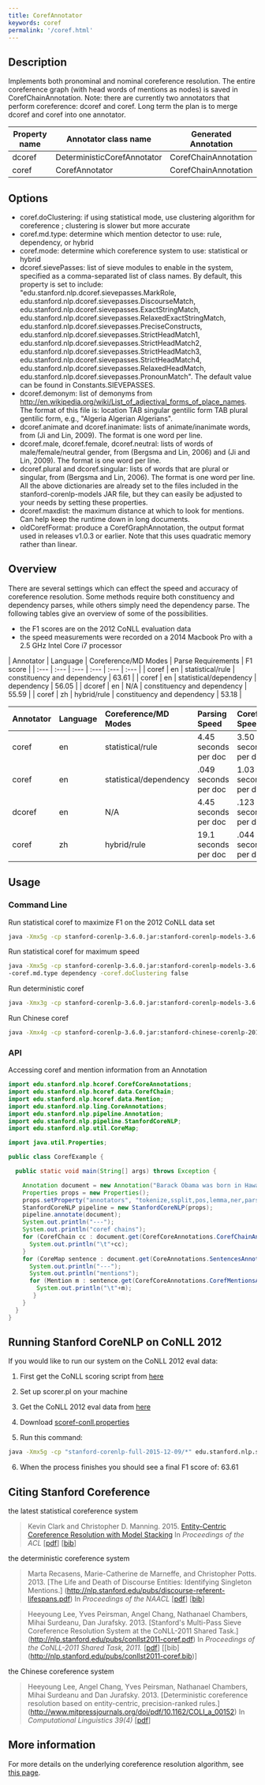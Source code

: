 ```yaml
---
title: CorefAnnotator 
keywords: coref
permalink: '/coref.html'
---
```


## Description

Implements both pronominal and nominal coreference resolution. The entire coreference graph (with head words of mentions as nodes) is saved in CorefChainAnnotation. 
Note: there are currently two annotators that perform coreference: dcoref and coref.  Long term the plan is to merge dcoref and coref into one annotator.

| Property name | Annotator class name | Generated Annotation |
| --- | --- | --- |
| dcoref | DeterministicCorefAnnotator | CorefChainAnnotation | 
| coref | CorefAnnotator              | CorefChainAnnotation |

## Options

* coref.doClustering: if using statistical mode, use clustering algorithm for coreference ; clustering is slower but more accurate
* coref.md.type: determine which mention detector to use: rule, dependency, or hybrid
* coref.mode: determine which coreference system to use: statistical or hybrid
* dcoref.sievePasses: list of sieve modules to enable in the system, specified as a comma-separated list of class names. By default, this property is set to include: "edu.stanford.nlp.dcoref.sievepasses.MarkRole, edu.stanford.nlp.dcoref.sievepasses.DiscourseMatch, edu.stanford.nlp.dcoref.sievepasses.ExactStringMatch, edu.stanford.nlp.dcoref.sievepasses.RelaxedExactStringMatch, edu.stanford.nlp.dcoref.sievepasses.PreciseConstructs, edu.stanford.nlp.dcoref.sievepasses.StrictHeadMatch1, edu.stanford.nlp.dcoref.sievepasses.StrictHeadMatch2, edu.stanford.nlp.dcoref.sievepasses.StrictHeadMatch3, edu.stanford.nlp.dcoref.sievepasses.StrictHeadMatch4, edu.stanford.nlp.dcoref.sievepasses.RelaxedHeadMatch, edu.stanford.nlp.dcoref.sievepasses.PronounMatch".  The default value can be found in Constants.SIEVEPASSES.
* dcoref.demonym: list of demonyms from <a href="http://en.wikipedia.org/wiki/List_of_adjectival_forms_of_place_names">http://en.wikipedia.org/wiki/List_of_adjectival_forms_of_place_names</a>. The format of this file is: location TAB singular gentilic form TAB plural gentilic form, e.g., "Algeria Algerian Algerians".
* dcoref.animate and dcoref.inanimate: lists of animate/inanimate words, from (Ji and Lin, 2009). The format is one word per line.
* dcoref.male, dcoref.female, dcoref.neutral: lists of words of male/female/neutral gender, from (Bergsma and Lin, 2006) and (Ji and Lin, 2009). The format is one word per line.
* dcoref.plural and dcoref.singular: lists of words that are plural or singular, from (Bergsma and Lin, 2006). The format is one word per line. All the above dictionaries are already set to the files included in the stanford-corenlp-models JAR file, but they can easily be adjusted to your needs by setting these properties.
* dcoref.maxdist: the maximum distance at which to look for mentions.  Can help keep the runtime down in long documents.
* oldCorefFormat: produce a CorefGraphAnnotation, the output format used in releases v1.0.3 or earlier.  Note that this uses quadratic memory rather than linear.

## Overview

There are several settings which can effect the speed and accuracy of coreference resolution.
Some methods require both constituency and dependency parses, while others simply need the dependency parse.
The following tables give an overview of some of the possibilities. 

* the F1 scores are on the 2012 CoNLL evaluation data
* the speed measurements were recorded on a 2014 Macbook Pro with a 2.5 GHz Intel Core i7 processor

| Annotator | Language | Coreference/MD Modes | Parse Requirements | F1 score |
| :--- | :--- | :--- | :--- | :--- | :--- |
| coref | en | statistical/rule | constituency and dependency | 63.61 |
| coref | en | statistical/dependency | dependency | 56.05 |
| dcoref | en | N/A | constituency and dependency | 55.59 |
| coref | zh | hybrid/rule | constituency and dependency | 53.18 |

| Annotator | Language | Coreference/MD Modes | Parsing Speed | Coref Speed |
| :--- | :--- | :--- | :--- | :--- |
| coref | en | statistical/rule | 4.45 seconds per doc | 3.50 seconds per doc | 
| coref | en | statistical/dependency | .049 seconds per doc | 1.03 seconds per doc |
| dcoref | en | N/A | 4.45 seconds per doc | .123 seconds per doc |
| coref | zh | hybrid/rule | 19.1 seconds per doc | .044 seconds per doc |

## Usage

### Command Line

Run statistical coref to maximize F1 on the 2012 CoNLL data set

```bash
java -Xmx5g -cp stanford-corenlp-3.6.0.jar:stanford-corenlp-models-3.6.0.jar:* edu.stanford.nlp.pipeline.StanfordCoreNLP -annotators tokenize,ssplit,pos,lemma,ner,parse,mention,coref -file example_file.txt
```

Run statistical coref for maximum speed

```bash
java -Xmx5g -cp stanford-corenlp-3.6.0.jar:stanford-corenlp-models-3.6.0.jar:* edu.stanford.nlp.pipeline.StanfordCoreNLP -annotators tokenize,ssplit,pos,lemma,ner,depparse,mention,coref -file example_file.txt 
-coref.md.type dependency -coref.doClustering false 
```

Run deterministic coref

```bash
java -Xmx3g -cp stanford-corenlp-3.6.0.jar:stanford-corenlp-models-3.6.0.jar:* edu.stanford.nlp.pipeline.StanfordCoreNLP -annotators tokenize,ssplit,pos,lemma,ner,parse,dcoref -file example_file.txt
```

Run Chinese coref

```bash
java -Xmx4g -cp stanford-corenlp-3.6.0.jar:stanford-chinese-corenlp-2015-12-08-models.jar:* edu.stanford.nlp.pipeline.StanfordCoreNLP -file example_file.txt -props edu/stanford/nlp/hcoref/properties/zh-coref-default.properties
```

### API

Accessing coref and mention information from an Annotation

```java
import edu.stanford.nlp.hcoref.CorefCoreAnnotations;
import edu.stanford.nlp.hcoref.data.CorefChain;
import edu.stanford.nlp.hcoref.data.Mention;
import edu.stanford.nlp.ling.CoreAnnotations;
import edu.stanford.nlp.pipeline.Annotation;
import edu.stanford.nlp.pipeline.StanfordCoreNLP;
import edu.stanford.nlp.util.CoreMap;

import java.util.Properties;

public class CorefExample {

  public static void main(String[] args) throws Exception {

    Annotation document = new Annotation("Barack Obama was born in Hawaii.  He is the president.  Obama was elected in 2008.");
    Properties props = new Properties();
    props.setProperty("annotators", "tokenize,ssplit,pos,lemma,ner,parse,mention,coref");
    StanfordCoreNLP pipeline = new StanfordCoreNLP(props);
    pipeline.annotate(document);
    System.out.println("---");
    System.out.println("coref chains");
    for (CorefChain cc : document.get(CorefCoreAnnotations.CorefChainAnnotation.class).values()) {
      System.out.println("\t"+cc);
    }
    for (CoreMap sentence : document.get(CoreAnnotations.SentencesAnnotation.class)) {
      System.out.println("---");
      System.out.println("mentions");
      for (Mention m : sentence.get(CorefCoreAnnotations.CorefMentionsAnnotation.class)) {
        System.out.println("\t"+m);
       }
    }
  }
}
```

## Running Stanford CoreNLP on CoNLL 2012

If you would like to run our system on the CoNLL 2012 eval data:

1. First get the CoNLL scoring script from [here](http://conll.cemantix.org/2012/software.html)

2. Set up scorer.pl on your machine

3. Get the CoNLL 2012 eval data from [here](http://conll.cemantix.org/2012/data.html)

4. Download [scoref-conll.properties](http://nlp.stanford.edu/software/scoref-conll.properties)

5. Run this command:

```bash
java -Xmx5g -cp "stanford-corenlp-full-2015-12-09/*" edu.stanford.nlp.scoref.StatisticalCorefSystem scoref-conll.properties
```

6. When the process finishes you should see a final F1 score of: 63.61

## Citing Stanford Coreference

the latest statistical coreference system

> Kevin Clark and Christopher D. Manning.  2015. [Entity-Centric Coreference Resolution with Model Stacking](http://cs.stanford.edu/people/kevclark/resources/clark-manning-acl15-entity.pdf) In *Proceedings of the ACL* \[[pdf](http://cs.stanford.edu/people/kevclark/resources/clark-manning-acl15-entity.pdf)\] \[[bib](http://cs.stanford.edu/people/kevclark/resources/clark-manning-acl15-entity.bib)\]

the deterministic coreference system

> Marta Recasens, Marie-Catherine de Marneffe, and Christopher Potts. 2013. [The Life and Death of Discourse Entities: Identifying Singleton Mentions.] (http://nlp.stanford.edu/pubs/discourse-referent-lifespans.pdf) In *Proceedings of the NAACL* \[[pdf](http://nlp.stanford.edu/pubs/discourse-referent-lifespans.pdf)\] \[[bib](http://nlp.stanford.edu/pubs/discourse-referent-lifespans.bib)\]

> Heeyoung Lee, Yves Peirsman, Angel Chang, Nathanael Chambers, Mihai Surdeanu, Dan Jurafsky. 2013. [Stanford's Multi-Pass Sieve Coreference Resolution System at the CoNLL-2011 Shared Task.] (http://nlp.stanford.edu/pubs/conllst2011-coref.pdf) In *Proceedings of the CoNLL-2011 Shared Task, 2011.* \[[pdf](http://nlp.stanford.edu/pubs/conllst2011-coref.pdf)\] \[[bib] (http://nlp.stanford.edu/pubs/conllst2011-coref.bib)\]

the Chinese coreference system

> Heeyoung Lee, Angel Chang, Yves Peirsman, Nathanael Chambers, Mihai Surdeanu and Dan Jurafsky. 2013. [Deterministic coreference resolution based on entity-centric, precision-ranked rules.] (http://www.mitpressjournals.org/doi/pdf/10.1162/COLI_a_00152) In *Computational Linguistics 39(4)* \[[pdf](http://www.mitpressjournals.org/doi/pdf/10.1162/COLI_a_00152)\]


## More information 

For more details on the underlying coreference resolution algorithm, see [this page](http://nlp.stanford.edu/software/dcoref.shtml).
